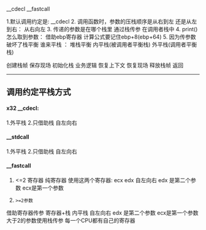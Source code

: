 __cdecl
__fastcall

1.默认调用约定是: __cdecl
2. 调用函数时，参数的压栈顺序是从右到左 还是从左到右： 从右向左
3. 传递的参数是在哪个栈里 通过栈传参 在调用者栈中
4. print()怎么取到参数： 借助ebp寄存器 计算公式要记住ebp+8(ebp+64)
5. 因为传参数破坏了栈平衡 谁来平栈 ： 堆栈平衡 内平栈(被调用者平衡栈) 外平栈(调用者平衡栈)


创建栈帧
保存现场
初始化栈
业务逻辑
恢复上下文 恢复现场
释放栈帧
返回

---
## 调用约定平栈方式
#### x32 __cdecl:
1.外平栈
2.只借助栈 自左向右
#### __stdcall
1.外平栈
2.只借助栈 自左向右

#### __fastcall

1. <=2 寄存器 纯寄存器
使用这两个寄存器: ecx edx
自左向右 edx 是第二个参数 ecx是第一个参数

2. `>=2参数`

借助寄存器传参
寄存器+栈
内平栈
自左向右 edx 是第二个参数 ecx是第一个参数
大于2的参数使用栈传参
每一个CPU都有自己的寄存器

